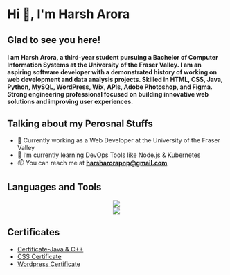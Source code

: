 <h1 align="left">Hi 👋, I'm Harsh Arora</h1>
<h2 align="left">Glad to see you here!</h2>
<h4>I am Harsh Arora, a third-year student pursuing a Bachelor of Computer Information Systems at the University of the Fraser Valley. I am an aspiring software developer with a demonstrated history of working on web development and data analysis projects. Skilled in HTML, CSS, Java, Python, MySQL, WordPress, Wix, APIs, Adobe Photoshop, and Figma. Strong engineering professional focused on building innovative web solutions and improving user experiences.</h3>

<h2 align="left">Talking about my Perosnal Stuffs</h2>

<ul>
  <li>💼 Currently working as a Web Developer at the University of the Fraser Valley</li>
  <li>🌱 I’m currently learning DevOps Tools like Node.js & Kubernetes</li>
  <li>📫 You can reach me at <strong><a href="mailto:h.arora.workspace@gmail.com">harsharorapnp@gmail.com</a></strong></li>
</ul>
<h2 align="left">Languages and Tools</h2>
<div align="center">
    <img src="https://skillicons.dev/icons?i=html,css,c,vscode,idea,js,github,mongodb,mysql,python,kubernetes"><br>
    <img src="https://skillicons.dev/icons?i=wordpress,figma,pr,ai,discord,notion,linux"><br>
</div>

<h2 align="left">Certificates</h2>
<ul>
  <li><a href="Certificate-Java & C++.pdf" target="_blank">Certificate-Java & C++</a></li>
  <li><a href="CSS for Beginners.pdf" target="_blank">CSS Certificate</a></li>
  <li><a href="Wordpress Certificate.pdf" target="_blank">Wordpress Certificate</a></li>
</ul>


